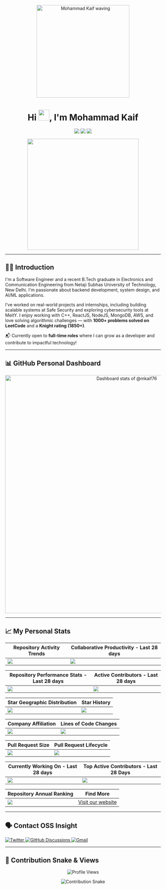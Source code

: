 <div align="center" width="50">
    <img alt="Mohammad Kaif waving" src="./assets/oh hi there.png" width="300"/>
</div>

<h1 align="center">Hi <img src="https://media.giphy.com/media/hvRJCLFzcasrR4ia7z/giphy.gif" width="35">, I'm Mohammad Kaif</h1>

<p align="center">
  <img src="https://img.shields.io/github/followers/mkaif76?style=social" />
  <img src="https://img.shields.io/github/stars/mkaif76?style=social" />
  <img src="https://komarev.com/ghpvc/?username=mkaif76&style=plastic&color=blueviolet" />
</p>

<div align="center">
<a href="https://ossinsight.io">
  <img src="https://ossinsight.io/web/static/img/screenshots/homepage.gif" height=360 />
</a>
</div>

---

## 👨‍💻 Introduction

I'm a Software Engineer and a recent B.Tech graduate in Electronics and Communication Engineering from Netaji Subhas University of Technology, New Delhi. I'm passionate about backend development, system design, and AI/ML applications.

I’ve worked on real-world projects and internships, including building scalable systems at Safe Security and exploring cybersecurity tools at MeitY. I enjoy working with C++, ReactJS, NodeJS, MongoDB, AWS, and love solving algorithmic challenges — with **1000+ problems solved on LeetCode** and a **Knight rating (1850+)**.

📬 Currently open to **full-time roles** where I can grow as a developer and contribute to impactful technology!

---

## 📊 GitHub Personal Dashboard

<a href="https://next.ossinsight.io/widgets/official/compose-user-dashboard-stats?user_id=111599709" target="_blank" align="center">
  <picture>
    <source media="(prefers-color-scheme: dark)" srcset="https://next.ossinsight.io/widgets/official/compose-user-dashboard-stats/thumbnail.png?user_id=111599709&image_size=auto&color_scheme=dark" width="771" height="auto">
    <img alt="Dashboard stats of @mkaif76" src="https://next.ossinsight.io/widgets/official/compose-user-dashboard-stats/thumbnail.png?user_id=111599709&image_size=auto&color_scheme=light" width="771" height="auto">
  </picture>
</a>

---

## 📈 My Personal Stats

| Repository Activity Trends | Collaborative Productivity - Last 28 days |
| ----------- | ----------- |
|<img src="https://next.ossinsight.io/widgets/official/compose-activity-trends/thumbnail.png?repo_id=41986369&image_size=auto" />|<img src="https://next.ossinsight.io/widgets/official/compose-last-28-days-collaborative-productivity/thumbnail.png?repo_id=41986369&image_size=auto" />|

| Repository Performance Stats - Last 28 days | Active Contributors - Last 28 days |
| ----------- | ----------- |
|<img src="https://next.ossinsight.io/widgets/official/compose-last-28-days-stats/thumbnail.png?repo_id=41986369&image_size=auto" />|<img src="https://next.ossinsight.io/widgets/official/compose-recent-active-contributors/thumbnail.png?repo_id=41986369&limit=100&image_size=auto"/>|

| Star Geographic Distribution | Star History |
| ----------- | ----------- |
|<img src="https://next.ossinsight.io/widgets/official/analyze-repo-stars-map/thumbnail.png?activity=stars&repo_id=41986369&image_size=auto" />|<img src="https://next.ossinsight.io/widgets/official/analyze-repo-stars-history/thumbnail.png?repo_id=41986369&image_size=auto" />|

| Company Affiliation | Lines of Code Changes |
| ----------- | ----------- |
|<img src="https://next.ossinsight.io/widgets/official/analyze-repo-company/thumbnail.png?activity=stars&repo_id=41986369&image_size=auto" />|<img src="https://next.ossinsight.io/widgets/official/analyze-repo-loc-per-month/thumbnail.png?repo_id=41986369&image_size=auto" />|

| Pull Request Size | Pull Request Lifecycle |
| ----------- | ----------- |
|<img src="https://next.ossinsight.io/widgets/official/analyze-repo-pull-requests-size-per-month/thumbnail.png?repo_id=41986369&image_size=auto" />|<img src="https://next.ossinsight.io/widgets/official/analyze-repo-pull-request-open-to-merged/thumbnail.png?repo_id=41986369&image_size=auto" />|

| Currently Working On - Last 28 days | Top Active Contributors - Last 28 Days |
| ----------- | ----------- |
|<img src="https://next.ossinsight.io/widgets/official/compose-currently-working-on/thumbnail.png?activity_type=all&user_id=111599709&image_size=auto" />|<img src="https://next.ossinsight.io/widgets/official/compose-recent-top-contributors/thumbnail.png?repo_id=41986369&image_size=auto" />|

| Repository Annual Ranking | Find More |
| ----------- | ----------- |
|<img src="https://next.ossinsight.io/widgets/official/collection-annually-ranking/thumbnail.png?activity=stars&collection_id=2&image_size=auto" />|<a href="https://next.ossinsight.io/widgets?utm_source=github&utm_medium=referral">Visit our website</a>|

---

## 🗣️ Contact OSS Insight

<a href="https://twitter.com/OSSInsight" target="_blank">
<img src="https://img.shields.io/badge/twitter-%2300acee.svg?color=1DA1F2&style=for-the-badge&logo=twitter&logoColor=white" alt="Twitter" />
</a>

<a href="https://github.com/pingcap/ossinsight/discussions" target="_blank">
<img src="https://img.shields.io/badge/github-%2300acee.svg?color=181717&style=for-the-badge&logo=github&logoColor=white" alt="GitHub Discussions" />
</a>

<a href="mailto:ossinsight@pingcap.com" target="_blank">
<img src="https://img.shields.io/badge/gmail-%2300acee.svg?color=EA4335&style=for-the-badge&logo=gmail&logoColor=white" alt="Gmail" />
</a>

---

## 🐍 Contribution Snake & Views

<p align="center">
	<img src="https://komarev.com/ghpvc/?username=mkaif76&style=plastic&color=blueviolet" alt="Profile Views"/>
</p>
<p align="center">
	<img src="https://github.com/mkaif76/mkaif76/blob/output/github-contribution-grid-snake.svg?" alt="Contribution Snake"/>
</p>
